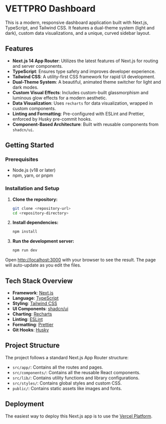 # VETTPRO Dashboard

This is a modern, responsive dashboard application built with Next.js, TypeScript, and Tailwind CSS. It features a dual-theme system (light and dark), custom data visualizations, and a unique, curved sidebar layout.

## Features

- **Next.js 14 App Router**: Utilizes the latest features of Next.js for routing and server components.
- **TypeScript**: Ensures type safety and improves developer experience.
- **Tailwind CSS**: A utility-first CSS framework for rapid UI development.
- **Dual-Theme System**: A beautiful, animated theme switcher for light and dark modes.
- **Custom Visual Effects**: Includes custom-built glassmorphism and luminous glow effects for a modern aesthetic.
- **Data Visualization**: Uses `recharts` for data visualization, wrapped in custom components.
- **Linting and Formatting**: Pre-configured with ESLint and Prettier, enforced by Husky pre-commit hooks.
- **Component-Based Architecture**: Built with reusable components from `shadcn/ui`.

## Getting Started

### Prerequisites

- Node.js (v18 or later)
- npm, yarn, or pnpm

### Installation and Setup

1.  **Clone the repository:**
    ```bash
    git clone <repository-url>
    cd <repository-directory>
    ```

2.  **Install dependencies:**
    ```bash
    npm install
    ```

3.  **Run the development server:**
    ```bash
    npm run dev
    ```

Open [http://localhost:3000](http://localhost:3000) with your browser to see the result. The page will auto-update as you edit the files.

## Tech Stack Overview

- **Framework**: [Next.js](https://nextjs.org/)
- **Language**: [TypeScript](https://www.typescriptlang.org/)
- **Styling**: [Tailwind CSS](https://tailwindcss.com/)
- **UI Components**: [shadcn/ui](https://ui.shadcn.com/)
- **Charting**: [Recharts](https://recharts.org/)
- **Linting**: [ESLint](https://eslint.org/)
- **Formatting**: [Prettier](https://prettier.io/)
- **Git Hooks**: [Husky](https://typicode.github.io/husky/)

## Project Structure

The project follows a standard Next.js App Router structure:

-   `src/app/`: Contains all the routes and pages.
-   `src/components/`: Contains all the reusable React components.
-   `src/lib/`: Contains utility functions and library configurations.
-   `src/styles/`: Contains global styles and custom CSS.
-   `public/`: Contains static assets like images and fonts.

## Deployment

The easiest way to deploy this Next.js app is to use the [Vercel Platform](https://vercel.com/new?utm_medium=default-template&filter=next.js&utm_source=create-next-app&utm_campaign=create-next-app-readme).
